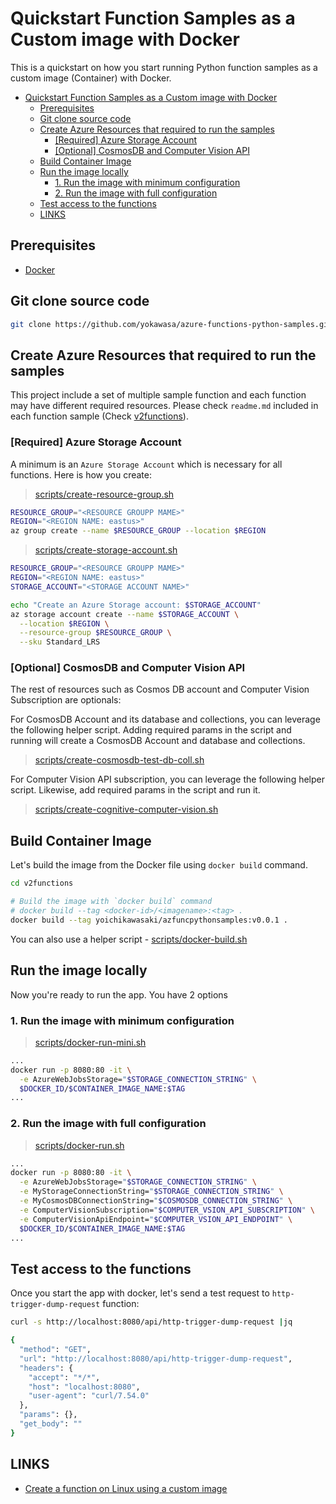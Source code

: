 # Quickstart Function Samples as a Custom image with Docker

This is a quickstart on how you start running Python function samples as a custom image (Container) with Docker.

<!-- TOC -->
- [Quickstart Function Samples as a Custom image with Docker](#quickstart-function-samples-as-a-custom-image-with-docker)
  - [Prerequisites](#prerequisites)
  - [Git clone source code](#git-clone-source-code)
  - [Create Azure Resources that required to run the samples](#create-azure-resources-that-required-to-run-the-samples)
    - [[Required] Azure Storage Account](#required-azure-storage-account)
    - [[Optional] CosmosDB and Computer Vision API](#optional-cosmosdb-and-computer-vision-api)
  - [Build Container Image](#build-container-image)
  - [Run the image locally](#run-the-image-locally)
    - [1. Run the image with minimum configuration](#1-run-the-image-with-minimum-configuration)
    - [2. Run the image with full configuration](#2-run-the-image-with-full-configuration)
  - [Test access to the functions](#test-access-to-the-functions)
  - [LINKS](#links)


## Prerequisites
- [Docker](https://docs.docker.com/)

## Git clone source code
```sh
git clone https://github.com/yokawasa/azure-functions-python-samples.git
```

## Create Azure Resources that required to run the samples

This project include a set of multiple sample function and each function may have different required resources. Please check `readme.md` included in each function sample (Check [v2functions](../v2functions)). 

### [Required] Azure Storage Account
A minimum is an `Azure Storage Account` which is necessary for all functions. Here is how you create:

> [scripts/create-resource-group.sh](../scripts/create-resource-group.sh)
```bash
RESOURCE_GROUP="<RESOURCE GROUPP MAME>"
REGION="<REGION NAME: eastus>"
az group create --name $RESOURCE_GROUP --location $REGION
```
> [scripts/create-storage-account.sh](../scripts/create-storage-account.sh)
```bash
RESOURCE_GROUP="<RESOURCE GROUPP MAME>"
REGION="<REGION NAME: eastus>"
STORAGE_ACCOUNT="<STORAGE ACCOUNT NAME>"

echo "Create an Azure Storage account: $STORAGE_ACCOUNT"
az storage account create --name $STORAGE_ACCOUNT \
  --location $REGION \
  --resource-group $RESOURCE_GROUP \
  --sku Standard_LRS
```

### [Optional] CosmosDB and Computer Vision API
The rest of resources such as Cosmos DB account and Computer Vision Subscription are optionals: 

For CosmosDB Account and its database and collections, you can leverage the following helper script. Adding required params in the script and running will create a CosmosDB Account and database and collections.
> [scripts/create-cosmosdb-test-db-coll.sh](../scripts/create-cosmosdb-test-db-coll.sh)

For Computer Vision API subscription, you can leverage the following helper script. Likewise, add required params in the script and run it.
> [scripts/create-cognitive-computer-vision.sh](../scripts/create-cognitive-computer-vision.sh)

## Build Container Image

Let's build the image from the Docker file using `docker build` command.

```bash
cd v2functions

# Build the image with `docker build` command
# docker build --tag <docker-id>/<imagename>:<tag> .
docker build --tag yoichikawasaki/azfuncpythonsamples:v0.0.1 .
```
You can also use a helper script - [scripts/docker-build.sh](../scripts/docker-build.sh)

##  Run the image locally

Now you're ready to run the app. You have 2 options

### 1. Run the image with minimum configuration

> [scripts/docker-run-mini.sh](../scripts/docker-run-mini.sh)
```bash
...
docker run -p 8080:80 -it \
  -e AzureWebJobsStorage="$STORAGE_CONNECTION_STRING" \
  $DOCKER_ID/$CONTAINER_IMAGE_NAME:$TAG
...
```

### 2. Run the image with full configuration

> [scripts/docker-run.sh](../scripts/docker-run.sh)
```bash
...
docker run -p 8080:80 -it \
  -e AzureWebJobsStorage="$STORAGE_CONNECTION_STRING" \
  -e MyStorageConnectionString="$STORAGE_CONNECTION_STRING" \
  -e MyCosmosDBConnectionString="$COSMOSDB_CONNECTION_STRING" \
  -e ComputerVisionSubscription="$COMPUTER_VSION_API_SUBSCRIPTION" \
  -e ComputerVisionApiEndpoint="$COMPUTER_VSION_API_ENDPOINT" \
  $DOCKER_ID/$CONTAINER_IMAGE_NAME:$TAG
...
```

## Test access to the functions

Once you start the app with docker, let's send a test request to `http-trigger-dump-request` function:

```bash
curl -s http://localhost:8080/api/http-trigger-dump-request |jq

{
  "method": "GET",
  "url": "http://localhost:8080/api/http-trigger-dump-request",
  "headers": {
    "accept": "*/*",
    "host": "localhost:8080",
    "user-agent": "curl/7.54.0"
  },
  "params": {},
  "get_body": ""
}

```

## LINKS
- [Create a function on Linux using a custom image](https://docs.microsoft.com/en-us/azure/azure-functions/functions-create-function-linux-custom-image)